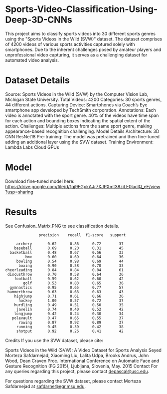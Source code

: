 # Sports-Video-Classification-Using-Deep-3D-CNNs

This project aims to classify sports videos into 30 different sports genres using the "Sports Videos in the Wild (SVW)" dataset. The dataset comprises of 4200 videos of various sports activities captured solely with smartphones. Due to the inherent challenges posed by amateur players and unprofessional video capturing, it serves as a challenging dataset for automated video analysis.

# Dataset Details
Source: Sports Videos in the Wild (SVW) by the Computer Vision Lab, Michigan State University.
Total Videos: 4200
Categories: 30 sports genres, 44 different actions.
Capturing Device: Smartphones via Coach’s Eye smartphone app developed by TechSmith corporation.
Annotations: Each video is annotated with the sport genre. 40% of the videos have time span for each action and bounding boxes indicating the spatial extent of the action.
Challenges: Multiple actions from the same sport genre, making appearance-based recognition challenging.
Model Details
Architecture: 3D CNN ResNet18
Pre-training: The model was pretrained and then fine-tuned adding an additional layer using the SVW dataset.
Training Environment: Lambda Labs Cloud GPUs

# Model
Download fine-tuned model here: https://drive.google.com/file/d/1qj9FGpkAJr7XJPXmt38ziLE0lacIQ_eE/view?usp=sharing

# Results
See Confusion_Matrix.PNG to see classification details.

                   precision    recall  f1-score   support
    
         archery       0.62      0.86      0.72        37
        baseball       0.69      0.20      0.31        45
      basketball       0.48      0.67      0.56        33
             bmx       0.60      0.69      0.64        36
         bowling       0.54      0.98      0.69        44
          boxing       0.90      0.58      0.70        33
    cheerleading       0.84      0.84      0.84        61
     discusthrow       0.70      0.58      0.64        36
        football       0.59      0.62      0.60        42
            golf       0.53      0.83      0.65        36
      gymnastics       0.95      0.65      0.77        57
     hammerthrow       0.63      0.63      0.63        43
        highjump       0.71      0.61      0.66        36
          hockey       1.00      0.57      0.72        37
        hurdling       0.49      0.51      0.50        35
         javelin       0.74      0.40      0.52        42
        longjump       0.42      0.24      0.30        34
       polevault       0.47      0.65      0.55        37
          rowing       0.87      0.92      0.89        37
         running       0.45      0.39      0.42        38
         shotput       0.92      0.26      0.41        42


Credits
If you use the SVW dataset, please cite:

Sports Videos in the Wild (SVW): A Video Dataset for Sports Analysis
Seyed Morteza Safdarnejad, Xiaoming Liu, Lalita Udpa, Brooks Andrus, John Wood, Dean Craven
Proc. International Conference on Automatic Face and Gesture Recognition (FG 2015), Ljubljana, Slovenia, May. 2015
Contact
For any queries regarding this project, please contact depascal@usc.edu.

For questions regarding the SVW dataset, please contact Morteza Safdarnejad at safdarne@egr.msu.edu.
